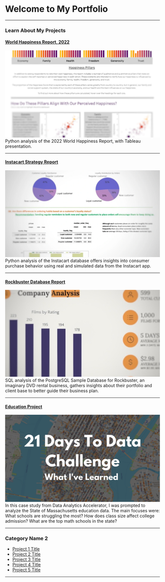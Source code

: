 # Welcome to My Portfolio

---

### Learn About My Projects

#### [World Happiness Report, 2022](/happy_project)
<img src="images/Happy Cover.jpg?raw=true"/>
Python analysis of the 2022 World Happiness Report, with Tableau presentation.

---
#### [Instacart Strategy Report](/instacart_project)
<img src="images/Instacart Cover.jpg?raw=true"/>
Python analysis of the Instacart database offers insights into consumer purchase behavior using real and simulated data from the Instacart app.

---
#### [Rockbuster Database Report](/rockbuster_project)
<img src="images/Rockbuster Cover.jpg?raw=true"/>
SQL analysis of the PostgreSQL Sample Database for Rockbuster, an imaginary DVD rental business, gathers insights about their portfolio and client base to better guide their business plan.

---
#### [Education Project](https://www.linkedin.com/pulse/massachusetts-education-analysis-samantha-paul/)
[<img src="images/21 Days To Data Challenge What I've Learned Cover.png?raw=true"/>](https://www.linkedin.com/pulse/what-i-learned-21-days-data-avery-smith)
In this case study from Data Analytics Accelerator, I was prompted to analyze the State of Massachusetts education data. The main focuses were:
What schools are struggling the most?
How does class size affect college admission?
What are the top math schools in the state? 

---

### Category Name 2

- [Project 1 Title](http://example.com/)
- [Project 2 Title](http://example.com/)
- [Project 3 Title](http://example.com/)
- [Project 4 Title](http://example.com/)
- [Project 5 Title](http://example.com/)

---




